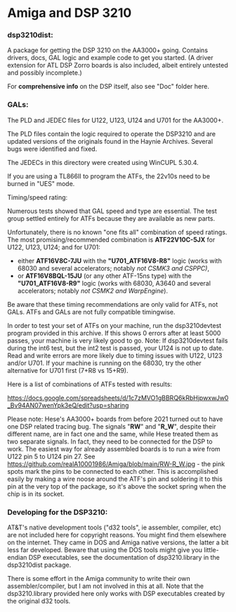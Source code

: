 # Amiga and DSP 3210

### dsp3210dist: 

A package for getting the DSP 3210 on the AA3000+ going. Contains drivers, docs, GAL logic and example code to get you started. (A driver extension for ATL DSP Zorro boards is also included, albeit entirely untested and possibly incomplete.) 

For **comprehensive info** on the DSP itself, also see "Doc" folder here. 

### GALs: 

The PLD and JEDEC files for U122, U123, U124 and U701 for the AA3000+. 

The PLD files contain the logic required to operate the DSP3210 and are updated versions of the originals found in the Haynie Archives. Several bugs were identified and fixed.

The JEDECs in this directory were created using WinCUPL 5.30.4.

If you are using a TL866II to program the ATFs, the 22v10s need to be burned in "UES" mode.

Timing/speed rating:

Numerous tests showed that GAL speed and type are essential. The test group settled entirely for ATFs because they are available as new parts.

Unfortunately, there is no known "one fits all" combination of speed ratings. The most promising/recommended combination is **ATF22V10C-5JX** for U122, U123, U124; and for U701: 
- either **ATF16V8C-7JU** with the **"U701_ATF16V8-R8"** logic (works with 68030 and several accelerators; notably *not CSMK3 and CSPPC)*, 
- or **ATF16V8BQL-15JU** (or any other ATF-15ns type) with the **"U701_ATF16V8-R9"** logic (works with 68030, A3640 and several accelerators; notably *not CSMK2 and WarpEngine*).

Be aware that these timing recommendations are only valid for ATFs, not GALs. ATFs and GALs are not fully compatible timingwise.

In order to test your set of ATFs on your machine, run the dsp3210devtest program provided in this archive. If this shows 0 errors after at least 5000 passes, your machine is very likely good to go. Note: If dsp3210devtest fails during the int6 test, but the int2 test is passed, your U124 is not up to date. Read and write errors are more likely due to timing issues with U122, U123 and/or U701. If your machine is running on the 68030, try the other alternative for U701 first (7+R8 vs 15+R9).

Here is a list of combinations of ATFs tested with results:

https://docs.google.com/spreadsheets/d/1c7zMVO1gBBRQ6kRbHjpwxwJw0_Bv94AN07wenYpk3eQ/edit?usp=sharing

Please note: Hese's AA3000+ boards from before 2021 turned out to have one DSP related tracing bug. The signals "**RW**" and "**R_W**", despite their different name, are in fact one and the same, while Hese treated them as two separate signals. In fact, they need to be connected for the DSP to work. The easiest way for already assembled boards is to run a wire from U122 pin 5 to U124 pin 27. See https://github.com/realA10001986/Amiga/blob/main/RW-R_W.jpg - the pink spots mark the pins to be connected to each other. This is accomplished easily by making a wire noose around the ATF's pin and soldering it to this pin at the very top of the package, so it's above the socket spring when the chip is in its socket.

### Developing for the DSP3210:

AT&T's native development tools ("d32 tools", ie assembler, compiler, etc) are not included here for copyright reasons. You might find them elsewhere on the internet. They came in DOS and Amiga native versions, the latter a bit less far developed. Beware that using the DOS tools might give you little-endian DSP executables, see the documentation of dsp3210.library in the dsp3210dist package.

There is some effort in the Amiga community to write their own assembler/compiler, but I am not involved in this at all. Note that the dsp3210.library provided here only works with DSP executables created by the original d32 tools.


